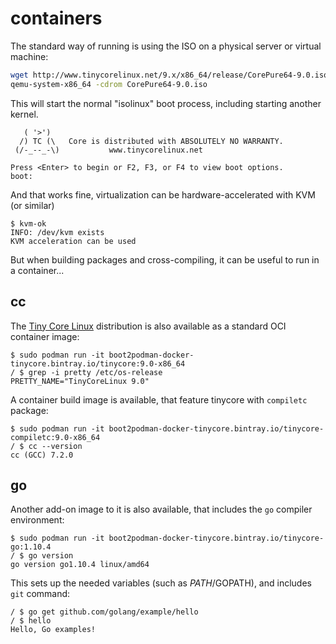 # containers

The standard way of running is using the ISO on a physical server or virtual machine:

``` sh
wget http://www.tinycorelinux.net/9.x/x86_64/release/CorePure64-9.0.iso
qemu-system-x86_64 -cdrom CorePure64-9.0.iso
```

This will start the normal "isolinux" boot process, including starting another kernel.

       ( '>')
      /) TC (\   Core is distributed with ABSOLUTELY NO WARRANTY.
     (/-_--_-\)           www.tinycorelinux.net

    Press <Enter> to begin or F2, F3, or F4 to view boot options.
    boot:

And that works fine, virtualization can be hardware-accelerated with KVM (or similar)

``` console
$ kvm-ok
INFO: /dev/kvm exists
KVM acceleration can be used
```

But when building packages and cross-compiling, it can be useful to run in a container...

## cc

The [Tiny Core Linux](http://tinycorelinux.net) distribution is also available as a standard OCI container image:

``` console
$ sudo podman run -it boot2podman-docker-tinycore.bintray.io/tinycore:9.0-x86_64
/ $ grep -i pretty /etc/os-release
PRETTY_NAME="TinyCoreLinux 9.0"
```

A container build image is available, that feature tinycore with `compiletc` package:

``` console
$ sudo podman run -it boot2podman-docker-tinycore.bintray.io/tinycore-compiletc:9.0-x86_64
/ $ cc --version
cc (GCC) 7.2.0
```

## go

Another add-on image to it is also available, that includes the `go` compiler environment:

``` console
$ sudo podman run -it boot2podman-docker-tinycore.bintray.io/tinycore-go:1.10.4
/ $ go version
go version go1.10.4 linux/amd64
```

This sets up the needed variables (such as $PATH/$GOPATH), and includes `git` command:

``` console
/ $ go get github.com/golang/example/hello
/ $ hello
Hello, Go examples!
```
